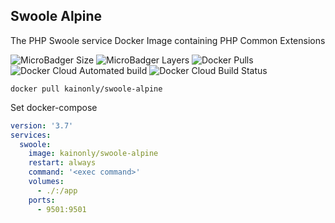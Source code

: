 ## Swoole Alpine

The PHP Swoole service Docker Image containing PHP Common Extensions

![MicroBadger Size](https://img.shields.io/microbadger/image-size/kainonly/swoole-alpine.svg?style=flat-square)
![MicroBadger Layers](https://img.shields.io/microbadger/layers/kainonly/swoole-alpine.svg?style=flat-square)
![Docker Pulls](https://img.shields.io/docker/pulls/kainonly/swoole-alpine.svg?style=flat-square)
![Docker Cloud Automated build](https://img.shields.io/docker/cloud/automated/kainonly/swoole-alpine.svg?style=flat-square)
![Docker Cloud Build Status](https://img.shields.io/docker/cloud/build/kainonly/swoole-alpine.svg?style=flat-square)

```shell
docker pull kainonly/swoole-alpine
```

Set docker-compose

```yaml
version: '3.7'
services:
  swoole:
    image: kainonly/swoole-alpine
    restart: always
    command: '<exec command>'
    volumes:
      - ./:/app
    ports:
      - 9501:9501
```